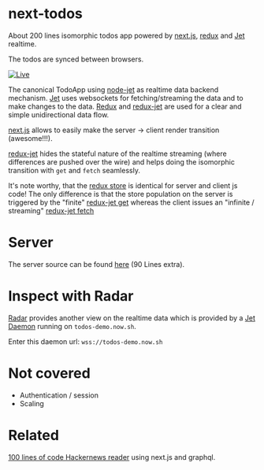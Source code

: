 # next-todos
About 200 lines isomorphic todos app powered by [next.js](https://github.com/zeit/next.js/), [redux](https://github.com/reactjs/redux) and [Jet](http://jetbus.io) realtime. 

The todos are synced between browsers.

[![Live](./todos.gif)](https://todos.now.sh)

The canonical TodoApp using [node-jet](https://github.com/lipp/node-jet) as realtime data backend mechanism. [Jet](https://jetbus.io) uses websockets for fetching/streaming the data and to make changes to the data.
[Redux](https://github.com/reactjs/redux) and [redux-jet](https://github.com/lipp/redux-jet) are used for a clear and simple unidirectional data flow.

[next.js](https://github.com/zeit/next.js/) allows to easily make the server -> client render transition (awesome!!!).

[redux-jet](https://github.com/lipp/redux-jet) hides the stateful nature of the realtime streaming (where differences are pushed over the wire) and helps doing the isomorphic transition with `get` and `fetch` seamlessly.

It's note worthy, that the [redux store](https://github.com/lipp/next-todos/blob/master/store.js#L16) is identical for server and client js code! The only difference is that the store population on the server is triggered by the "finite" [redux-jet get](https://github.com/lipp/next-todos/blob/master/pages/index.js#L49) whereas the client issues an "infinite / streaming" [redux-jet fetch](https://github.com/lipp/next-todos/blob/master/pages/index.js#L56)

# Server

The server source can be found [here](https://github.com/lipp/node-jet/blob/master/examples/todo/todo-server.js) (90 Lines extra). 

# Inspect with Radar

[Radar](https://lipp.github.io/radar/#/) provides another view on the realtime data which is provided by a [Jet Daemon](https://github.com/lipp/node-jet/blob/master/examples/todo/todo-server.js) running on `todos-demo.now.sh`.

Enter this daemon url: `wss://todos-demo.now.sh`

# Not covered

- Authentication / session
- Scaling

# Related

[100 lines of code Hackernews reader](https://github.com/lipp/hackernews) using next.js and graphql.
